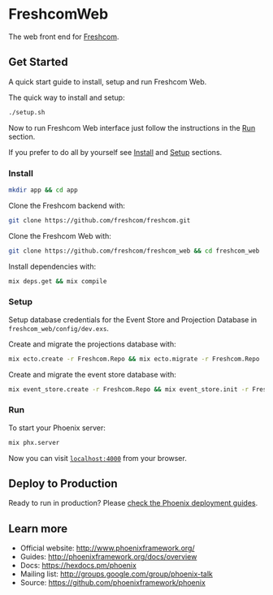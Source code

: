 # FreshcomWeb

The web front end for [Freshcom](https://github.com/freshcom/freshcom).

## Get Started

A quick start guide to install, setup and run Freshcom Web.

The quick way to install and setup:

```bash
./setup.sh
```

Now to run Freshcom Web interface just follow the instructions in the [Run](#Run) section.

If you prefer to do all by yourself see [Install](#Install) and [Setup](#Setup) sections.

### Install

```bash
mkdir app && cd app
```

Clone the Freshcom backend with:
```bash
git clone https://github.com/freshcom/freshcom.git
```

Clone the Freshcom Web with:
```bash
git clone https://github.com/freshcom/freshcom_web && cd freshcom_web
```

Install dependencies with:
```bash
mix deps.get && mix compile
```

### Setup

Setup database credentials for the Event Store and Projection Database in
`freshcom_web/config/dev.exs`.

Create and migrate the projections database with:
```bash
mix ecto.create -r Freshcom.Repo && mix ecto.migrate -r Freshcom.Repo
```

Create and migrate the event store database with:
```bash
mix event_store.create -r Freshcom.Repo && mix event_store.init -r Freshcom.Repo
```

### Run


To start your Phoenix server:
```bash
mix phx.server
```

Now you can visit [`localhost:4000`](http://localhost:4000) from your browser.


## Deploy to Production

Ready to run in production? Please [check the Phoenix deployment guides](http://www.phoenixframework.org/docs/deployment).


## Learn more

  * Official website: http://www.phoenixframework.org/
  * Guides: http://phoenixframework.org/docs/overview
  * Docs: https://hexdocs.pm/phoenix
  * Mailing list: http://groups.google.com/group/phoenix-talk
  * Source: https://github.com/phoenixframework/phoenix

